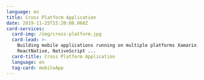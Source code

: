 ```yaml
---
language: en
title: Cross Platform Application
date: 2019-11-25T15:20:08.068Z
card-services:
  card-img: /img/cross-platform.jpg
  card-lead: >-
    Building mobile applications running on multiple platforms Xamarin, Ionic,
    ReactNative, NativeScript ...
  card-title: Cross Platform Application
  language: en
  tag-card: mobileApp
---
```


